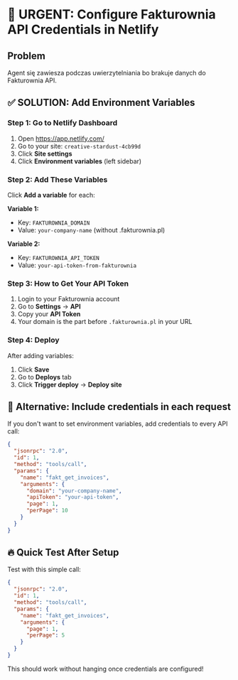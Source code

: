 # 🚨 URGENT: Configure Fakturownia API Credentials in Netlify

## Problem
Agent się zawiesza podczas uwierzytelniania bo brakuje danych do Fakturownia API.

## ✅ SOLUTION: Add Environment Variables

### Step 1: Go to Netlify Dashboard
1. Open https://app.netlify.com/
2. Go to your site: `creative-stardust-4cb99d`
3. Click **Site settings**
4. Click **Environment variables** (left sidebar)

### Step 2: Add These Variables
Click **Add a variable** for each:

**Variable 1:**
- Key: `FAKTUROWNIA_DOMAIN`
- Value: `your-company-name` (without .fakturownia.pl)

**Variable 2:**
- Key: `FAKTUROWNIA_API_TOKEN`  
- Value: `your-api-token-from-fakturownia`

### Step 3: How to Get Your API Token
1. Login to your Fakturownia account
2. Go to **Settings** → **API**
3. Copy your **API Token**
4. Your domain is the part before `.fakturownia.pl` in your URL

### Step 4: Deploy
After adding variables:
1. Click **Save**
2. Go to **Deploys** tab
3. Click **Trigger deploy** → **Deploy site**

## 🎯 Alternative: Include credentials in each request

If you don't want to set environment variables, add credentials to every API call:

```json
{
  "jsonrpc": "2.0",
  "id": 1,
  "method": "tools/call",
  "params": {
    "name": "fakt_get_invoices",
    "arguments": {
      "domain": "your-company-name",
      "apiToken": "your-api-token",
      "page": 1,
      "perPage": 10
    }
  }
}
```

## 🔥 Quick Test After Setup

Test with this simple call:
```json
{
  "jsonrpc": "2.0",
  "id": 1,
  "method": "tools/call",
  "params": {
    "name": "fakt_get_invoices",
    "arguments": {
      "page": 1,
      "perPage": 5
    }
  }
}
```

This should work without hanging once credentials are configured!
